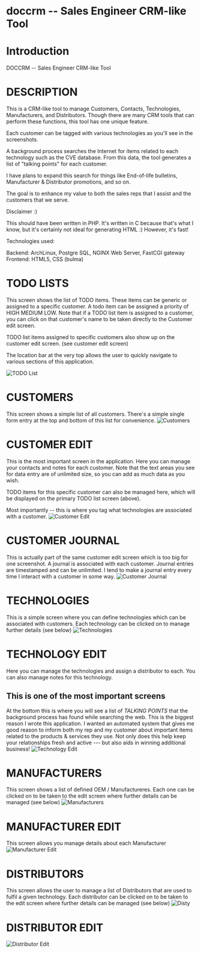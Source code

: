 # doccrm -- Sales Engineer CRM-like Tool
# Introduction
DOCCRM -- Sales Engineer CRM-like Tool

# DESCRIPTION
This is a CRM-like tool to manage Customers, Contacts, Technologies, Manufacturers, and Distributors. Though there are many CRM tools that can perform these functions, this tool has one unique feature.

Each customer can be tagged with various technologies as you'll see in the screenshots.

A background process searches the Internet for items related to each technology such as the CVE database. From this data, the tool generates a list of "talking points" for each customer.

I have plans to expand this search for things like End-of-life bulletins, Manufacturer & Distributor promotions, and so on.

The goal is to enhance my value to both the sales reps that I assist and the customers that we serve.

Disclaimer :)

This should have been written in PHP. It's written in C because that's what I know, but it's certainly not ideal for generating HTML :) However, it's fast!

Technologies used:

Backend: ArchLinux, Postgre SQL, NGINX Web Server, FastCGI gateway
Frontend: HTML5, CSS (bulma)

# TODO LISTS
This screen shows the list of TODO items. These items can be generic or assigned to a specific customer. A todo item can be assigned a priority of HIGH MEDIUM LOW. Note that if a TODO list item is assigned to a customer, you can click on that customer's name to be taken directly to the Customer edit screen.

TODO list items assigned to specific customers also show up on the customer edit screen. (see customer edit screen)

The location bar at the very top allows the user to quickly navigate to various sections of this application.

![TODO List](https://user-images.githubusercontent.com/7363828/114941636-67521f80-9e11-11eb-93b6-549a8370416c.jpg)

# CUSTOMERS
This screen shows a simple list of all customers. There's a simple single form entry at the top and bottom of this list for convenience.
![Customers](https://user-images.githubusercontent.com/7363828/114941627-66b98900-9e11-11eb-8074-77654dff9922.jpg)

# CUSTOMER EDIT
This is the most important screen in the application. Here you can manage your contacts and notes for each customer. Note that the text areas you see for data entry are of unlimited size, so you can add as much data as you wish.

TODO items for this specific customer can also be managed here, which will be displayed on the primary TODO list screen (above).

Most importantly -- this is where you tag what technologies are associated with a customer.
![Customer Edit](https://user-images.githubusercontent.com/7363828/114941624-6620f280-9e11-11eb-94c9-8613f0a74b23.jpg)

# CUSTOMER JOURNAL
This is actually part of the same customer edit screen which is too big for one screenshot. A journal is associated with each customer. Journal entries are timestamped and can be unlimited. I tend to make a journal entry every time I interact with a customer in some way.
![Customer Journal](https://user-images.githubusercontent.com/7363828/114941626-6620f280-9e11-11eb-9a3d-abd0ccc29ec6.jpg)

# TECHNOLOGIES
This is a simple screen where you can define technologies which can be associated with customers. Each technology can be clicked on to manage further details (see below)
![Technologies](https://user-images.githubusercontent.com/7363828/114941633-67521f80-9e11-11eb-9123-d804024de7b2.jpg)

# TECHNOLOGY EDIT
Here you can manage the technologies and assign a distributor to each. You can also manage notes for this technology.

## This is one of the most important screens ##
At the bottom this is where you will see a list of *TALKING POINTS* that the background process has found while searching the web. This is the biggest reason I wrote this application. I wanted an automated system that gives me good reason to inform both my rep and my customer about important items related to the products & services they use. Not only does this help keep your relationships fresh and active --- but also aids in winning additional business!
![Technology Edit](https://user-images.githubusercontent.com/7363828/114941635-67521f80-9e11-11eb-9980-777a6badd4c0.jpg)

# MANUFACTURERS
This screen shows a list of defined OEM / Manufactureres. Each one can be clicked on to be taken to the edit screen where further details can be managed (see below)
![Manufacturers](https://user-images.githubusercontent.com/7363828/114941632-66b98900-9e11-11eb-8421-93830569a641.jpg)

# MANUFACTURER EDIT
This screen allows you manage details about each Manufacturer
![Manufacturer Edit](https://user-images.githubusercontent.com/7363828/114941630-66b98900-9e11-11eb-81fa-b742a2ee4a24.jpg)
 
# DISTRIBUTORS
This screen allows the user to manage a list of Distributors that are used to fulfil a given technology. Each distributor can be clicked on to be taken to the edit screen where further details can be managed (see below)
![Disty](https://user-images.githubusercontent.com/7363828/114941628-66b98900-9e11-11eb-928f-ebf5ce810581.jpg)

# DISTRIBUTOR EDIT
![Distributor Edit](https://user-images.githubusercontent.com/7363828/114941629-66b98900-9e11-11eb-80a6-6d3a85ac6a1b.jpg)
